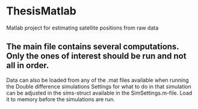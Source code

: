 # ThesisMatlab
Matlab project for estimating satellite positions from raw data
## The main file contains several computations. Only the ones of interest should be run and not all in order. 
Data can also be loaded from any of the .mat files available when running the Double difference simulations
Settings for what to do in that simulation can be adjusted in the sims-struct available in the SimSettings.m-file.
Load it to memory before the simulations are run.
